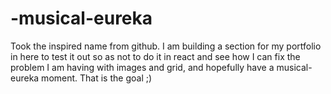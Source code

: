 # -musical-eureka
Took the inspired name from github.  I am building a section for my portfolio in here to test it out so as not to do it in react and see how I can fix the problem I am having with images and grid, and hopefully have a musical-eureka moment.  That is the goal ;)
